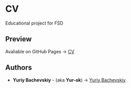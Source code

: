 # CV

Educational project for FSD

## Preview

Avaliable on GitHub Pages -> <a href="https://yur-ok.github.io/FSD_CV/" target="_blank">CV</a>

## Authors

* **Yuriy Bachevskiy** - (aka **Yur-ok**) -> <a href="https://github.com/Yur-ok" target="_blank">Yuriy Bachevskiy</a>
